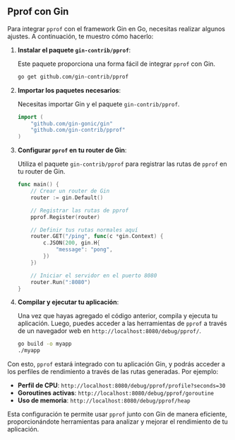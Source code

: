 ## Pprof con Gin

Para integrar `pprof` con el framework Gin en Go, necesitas realizar algunos ajustes. A continuación, te muestro cómo hacerlo:

1. **Instalar el paquete `gin-contrib/pprof`**:

   Este paquete proporciona una forma fácil de integrar `pprof` con Gin.

   ```bash
   go get github.com/gin-contrib/pprof
   ```

2. **Importar los paquetes necesarios**:

   Necesitas importar Gin y el paquete `gin-contrib/pprof`.

   ```go
   import (
       "github.com/gin-gonic/gin"
       "github.com/gin-contrib/pprof"
   )
   ```

3. **Configurar `pprof` en tu router de Gin**:

   Utiliza el paquete `gin-contrib/pprof` para registrar las rutas de `pprof` en tu router de Gin.

   ```go
   func main() {
       // Crear un router de Gin
       router := gin.Default()

       // Registrar las rutas de pprof
       pprof.Register(router)

       // Definir tus rutas normales aquí
       router.GET("/ping", func(c *gin.Context) {
           c.JSON(200, gin.H{
               "message": "pong",
           })
       })

       // Iniciar el servidor en el puerto 8080
       router.Run(":8080")
   }
   ```

4. **Compilar y ejecutar tu aplicación**:

   Una vez que hayas agregado el código anterior, compila y ejecuta tu aplicación. Luego, puedes acceder a las herramientas de `pprof` a través de un navegador web en `http://localhost:8080/debug/pprof/`.

   ```bash
   go build -o myapp
   ./myapp
   ```

Con esto, `pprof` estará integrado con tu aplicación Gin, y podrás acceder a los perfiles de rendimiento a través de las rutas generadas. Por ejemplo:
- **Perfil de CPU**: `http://localhost:8080/debug/pprof/profile?seconds=30`
- **Goroutines activas**: `http://localhost:8080/debug/pprof/goroutine`
- **Uso de memoria**: `http://localhost:8080/debug/pprof/heap`

Esta configuración te permite usar `pprof` junto con Gin de manera eficiente, proporcionándote herramientas para analizar y mejorar el rendimiento de tu aplicación.